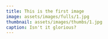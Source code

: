 ```yaml
---
title: This is the first image
image: assets/images/fulls/1.jpg
thumbnail: assets/images/thumbs/1.jpg
caption: Isn't it glorious?
---
```

